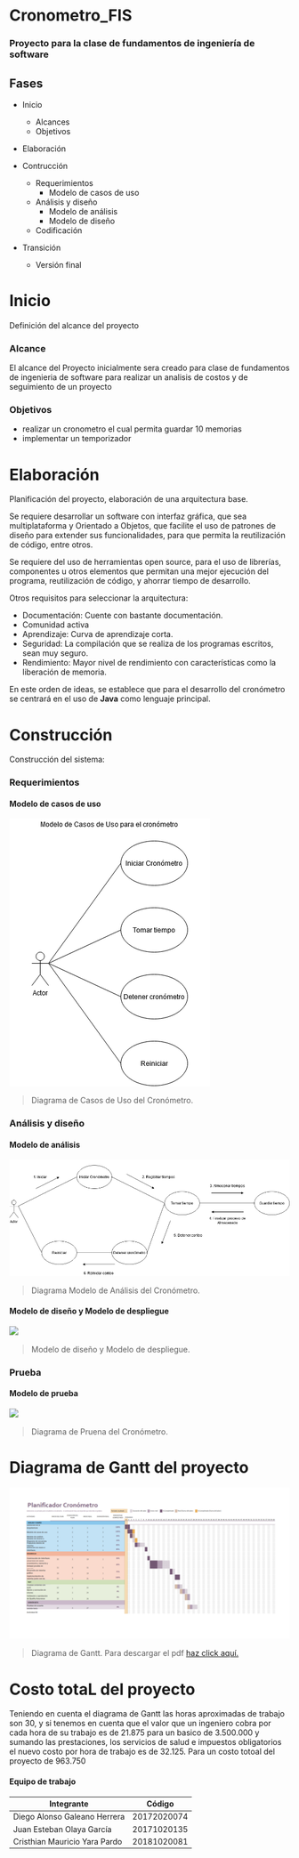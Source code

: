 # Cronometro_FIS
### Proyecto para la clase de fundamentos de ingeniería de software

## Fases
+ Inicio
    + Alcances
    + Objetivos
+ Elaboración
   
+ Contrucción
    + Requerimientos
		+ Modelo de casos de uso
    + Análisis y diseño
		+ Modelo de análisis
		+ Modelo de diseño 
    + Codificación

  
+ Transición
    + Versión final


# Inicio

Definición del alcance del proyecto

### Alcance

 El alcance del Proyecto inicialmente sera creado  para clase de fundamentos de ingenieria de software para realizar un analisis de costos y de seguimiento de un proyecto 

### Objetivos

 - realizar un cronometro el cual permita guardar 10 memorias 
 - implementar un temporizador 

# Elaboración

Planificación del proyecto, elaboración de una arquitectura base.

Se requiere desarrollar un software con interfaz gráfica, que sea multiplataforma y Orientado a Objetos, que facilite el uso de patrones de diseño para extender sus funcionalidades, para que permita la reutilización de código, entre otros.

Se requiere del uso de herramientas open source, para el uso de librerías, componentes u otros elementos que permitan una mejor ejecución del programa, reutilización de código, y ahorrar tiempo de desarrollo.

Otros requisitos para seleccionar la arquitectura:

+ Documentación: Cuente con bastante documentación.
+ Comunidad activa
+ Aprendizaje: Curva de aprendizaje corta.
+ Seguridad: La compilación que se realiza de los programas escritos, sean muy seguro.
+ Rendimiento: Mayor nivel de rendimiento con características como la liberación de memoria.

En este orden de ideas, se establece que para el desarrollo del cronómetro se centrará en el uso de __Java__ como lenguaje principal.


# Construcción

Construcción del sistema:

### Requerimientos
#### Modelo de casos de uso
![](https://github.com/DiegoGaleano/Cronometro_FIS/blob/main/diagramas/casos_de_uso.png)

> Diagrama de Casos de Uso del Cronómetro.

### Análisis y diseño
#### Modelo de análisis
![](https://github.com/DiegoGaleano/Cronometro_FIS/blob/main/diagramas/modelo_analisis.png)

> Diagrama Modelo de Análisis del Cronómetro.

#### Modelo de diseño y Modelo de despliegue
![](https://github.com/DiegoGaleano/Cronometro_FIS/blob/main/diagramas/)

> Modelo de diseño y Modelo de despliegue.

### Prueba
#### Modelo de prueba
![](https://github.com/DiegoGaleano/Cronometro_FIS/blob/main/diagramas/)

> Diagrama de Pruena del Cronómetro.


# Diagrama de Gantt del proyecto

![](https://github.com/DiegoGaleano/Cronometro_FIS/blob/main/diagramas/Horas_final_001.png)

> Diagrama de Gantt. Para descargar el pdf [haz click aquí.](https://github.com/DiegoGaleano/Cronometro_FIS/blob/main/diagramas/Horas_final.pdf)


# Costo totaL del proyecto

Teniendo en cuenta el diagrama de Gantt las horas aproximadas de trabajo son 30, y si tenemos en cuenta que el valor que un ingeniero cobra por cada hora de su trabajo es de 21.875 para un basico de 3.500.000 y sumando las prestaciones, los servicios de salud e impuestos obligatorios el nuevo costo por hora de trabajo es de 32.125. Para un costo totoal del proyecto de 963.750

#### Equipo de trabajo

Integrante  | Código
------------- | -------------
Diego Alonso Galeano Herrera | 20172020074
Juan Esteban Olaya García | 20171020135
Cristhian Mauricio Yara Pardo | 20181020081
